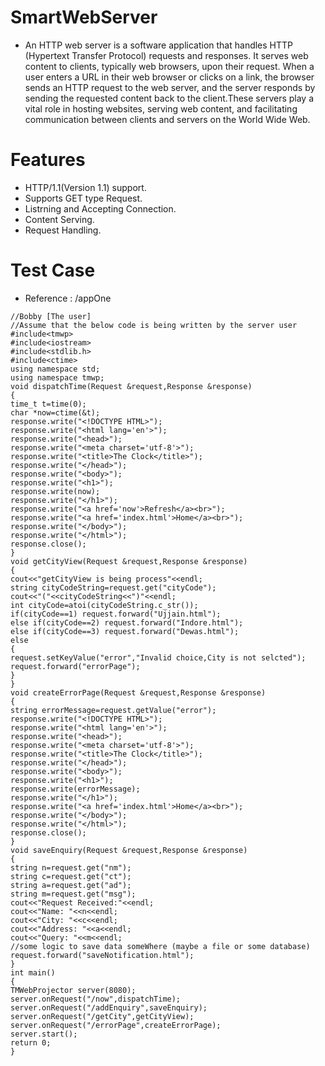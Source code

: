 # SmartWebServer
* An HTTP web server is a software application that handles HTTP (Hypertext Transfer Protocol) requests and responses. It serves web content to clients, typically web browsers, upon their request. When a user enters a URL in their web browser or clicks on a link, the browser sends an HTTP request to the web server, and the server responds by sending the requested content back to the client.These servers play a vital role in hosting websites, serving web content, and facilitating communication between clients and servers on the World Wide Web.
# Features
* HTTP/1.1(Version 1.1) support.
* Supports GET type Request.
* Listrning and Accepting Connection.
* Content Serving.
* Request Handling.
# Test Case
* Reference : /appOne 
```
//Bobby [The user]  
//Assume that the below code is being written by the server user
#include<tmwp>
#include<iostream>
#include<stdlib.h>
#include<ctime>
using namespace std;
using namespace tmwp;
void dispatchTime(Request &request,Response &response)
{
time_t t=time(0);
char *now=ctime(&t);
response.write("<!DOCTYPE HTML>");
response.write("<html lang='en'>");
response.write("<head>");
response.write("<meta charset='utf-8'>");  
response.write("<title>The Clock</title>");
response.write("</head>");
response.write("<body>");
response.write("<h1>");
response.write(now);
response.write("</h1>");
response.write("<a href='now'>Refresh</a><br>");
response.write("<a href='index.html'>Home</a><br>");
response.write("</body>");
response.write("</html>");
response.close();
}
void getCityView(Request &request,Response &response)
{
cout<<"getCityView is being process"<<endl;
string cityCodeString=request.get("cityCode");
cout<<"("<<cityCodeString<<")"<<endl;
int cityCode=atoi(cityCodeString.c_str());
if(cityCode==1) request.forward("Ujjain.html");
else if(cityCode==2) request.forward("Indore.html");  
else if(cityCode==3) request.forward("Dewas.html");
else
{
request.setKeyValue("error","Invalid choice,City is not selcted");
request.forward("errorPage");
}
}
void createErrorPage(Request &request,Response &response)  
{
string errorMessage=request.getValue("error");
response.write("<!DOCTYPE HTML>");
response.write("<html lang='en'>");
response.write("<head>");
response.write("<meta charset='utf-8'>");
response.write("<title>The Clock</title>");
response.write("</head>");
response.write("<body>");
response.write("<h1>");
response.write(errorMessage);
response.write("</h1>");
response.write("<a href='index.html'>Home</a><br>");
response.write("</body>");
response.write("</html>");
response.close();
}
void saveEnquiry(Request &request,Response &response)
{
string n=request.get("nm");
string c=request.get("ct");
string a=request.get("ad");
string m=request.get("msg");
cout<<"Request Received:"<<endl;
cout<<"Name: "<<n<<endl;
cout<<"City: "<<c<<endl;
cout<<"Address: "<<a<<endl;
cout<<"Query: "<<m<<endl;
//some logic to save data someWhere (maybe a file or some database)
request.forward("saveNotification.html");
}
int main()
{
TMWebProjector server(8080);
server.onRequest("/now",dispatchTime);
server.onRequest("/addEnquiry",saveEnquiry);
server.onRequest("/getCity",getCityView);
server.onRequest("/errorPage",createErrorPage);
server.start();
return 0;
}
